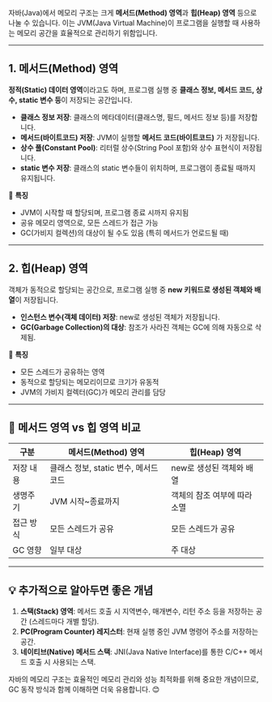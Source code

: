 자바(Java)에서 메모리 구조는 크게 **메서드(Method) 영역**과 **힙(Heap) 영역** 등으로 나눌 수 있습니다. 이는 JVM(Java Virtual Machine)이 프로그램을 실행할 때 사용하는 메모리 공간을 효율적으로 관리하기 위함입니다.  

---

## 1. **메서드(Method) 영역**  
**정적(Static) 데이터 영역**이라고도 하며, 프로그램 실행 중 **클래스 정보, 메서드 코드, 상수, static 변수 등**이 저장되는 공간입니다.  

- **클래스 정보 저장**: 클래스의 메타데이터(클래스명, 필드, 메서드 정보 등)를 저장합니다.  
- **메서드(바이트코드) 저장**: JVM이 실행할 **메서드 코드(바이트코드)** 가 저장됩니다.  
- **상수 풀(Constant Pool)**: 리터럴 상수(String Pool 포함)와 상수 표현식이 저장됩니다.  
- **static 변수 저장**: 클래스의 static 변수들이 위치하며, 프로그램이 종료될 때까지 유지됩니다.  

📌 **특징**  
- JVM이 시작할 때 할당되며, 프로그램 종료 시까지 유지됨  
- 공유 메모리 영역으로, 모든 스레드가 접근 가능  
- GC(가비지 컬렉션)의 대상이 될 수도 있음 (특히 메서드가 언로드될 때)  

---

## 2. **힙(Heap) 영역**  
객체가 동적으로 할당되는 공간으로, 프로그램 실행 중 **new 키워드로 생성된 객체와 배열**이 저장됩니다.  

- **인스턴스 변수(객체 데이터) 저장**: new로 생성된 객체가 저장됩니다.  
- **GC(Garbage Collection)의 대상**: 참조가 사라진 객체는 GC에 의해 자동으로 삭제됨.  

📌 **특징**  
- 모든 스레드가 공유하는 영역  
- 동적으로 할당되는 메모리이므로 크기가 유동적  
- JVM의 가비지 컬렉터(GC)가 메모리 관리를 담당  

---

## 📌 메서드 영역 vs 힙 영역 비교  

| 구분        | 메서드(Method) 영역 | 힙(Heap) 영역 |
|------------|------------------|-------------|
| 저장 내용   | 클래스 정보, static 변수, 메서드 코드 | new로 생성된 객체와 배열 |
| 생명주기    | JVM 시작~종료까지 | 객체의 참조 여부에 따라 소멸 |
| 접근 방식   | 모든 스레드가 공유 | 모든 스레드가 공유 |
| GC 영향    | 일부 대상 | 주 대상 |

---

## 💡 **추가적으로 알아두면 좋은 개념**
1. **스택(Stack) 영역**: 메서드 호출 시 지역변수, 매개변수, 리턴 주소 등을 저장하는 공간 (스레드마다 개별 할당).  
2. **PC(Program Counter) 레지스터**: 현재 실행 중인 JVM 명령어 주소를 저장하는 공간.  
3. **네이티브(Native) 메서드 스택**: JNI(Java Native Interface)를 통한 C/C++ 메서드 호출 시 사용되는 스택.  

자바의 메모리 구조는 효율적인 메모리 관리와 성능 최적화를 위해 중요한 개념이므로, GC 동작 방식과 함께 이해하면 더욱 유용합니다. 😊  
